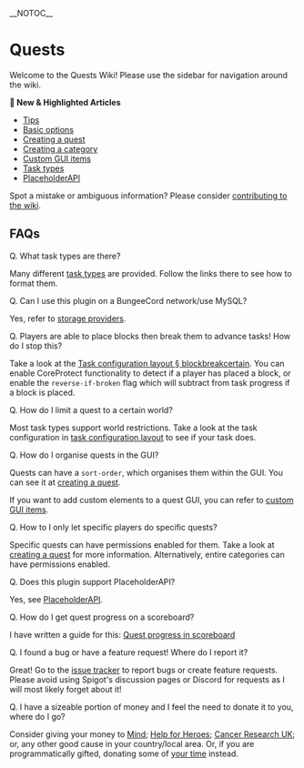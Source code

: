 \_\_NOTOC\_\_

# Quests

Welcome to the Quests Wiki! Please use the sidebar for navigation around
the wiki.

**🌟 New & Highlighted Articles**

- [Tips](Tips "wikilink")
- [Basic options](Basic_options "wikilink")
- [Creating a quest](Creating_a_quest "wikilink")
- [Creating a category](Creating_a_category "wikilink")
- [Custom GUI items](Custom_GUI_items "wikilink")
- [Task types](Task_types "wikilink")
- [PlaceholderAPI](PlaceholderAPI "wikilink")

Spot a mistake or ambiguous information? Please consider [contributing
to the wiki](contributing_to_the_wiki "wikilink").

## FAQs

Q. What task types are there?  

<!-- -->

  
Many different [task types](task_types "wikilink") are provided. Follow
the links there to see how to format them.

<!-- -->

Q. Can I use this plugin on a BungeeCord network/use MySQL?  

<!-- -->

  
Yes, refer to [storage providers](storage_providers "wikilink").

<!-- -->

Q. Players are able to place blocks then break them to advance tasks! How do I stop this?  

<!-- -->

  
Take a look at the [Task configuration layout §
blockbreakcertain](Task_configuration_layout#blockbreakcertain "wikilink").
You can enable CoreProtect functionality to detect if a player has
placed a block, or enable the `reverse-if-broken` flag which will
subtract from task progress if a block is placed.

<!-- -->

Q. How do I limit a quest to a certain world?  

<!-- -->

  
Most task types support world restrictions. Take a look at the task
configuration in [task configuration
layout](task_configuration_layout "wikilink") to see if your task does.

<!-- -->

Q. How do I organise quests in the GUI?  

<!-- -->

  
Quests can have a `sort-order`, which organises them within the GUI. You
can see it at [creating a quest](creating_a_quest "wikilink").

<!-- -->

  
If you want to add custom elements to a quest GUI, you can refer to
[custom GUI items](custom_GUI_items "wikilink").

<!-- -->

Q. How to I only let specific players do specific quests?  

<!-- -->

  
Specific quests can have permissions enabled for them. Take a look at
[creating a quest](creating_a_quest "wikilink") for more information.
Alternatively, entire categories can have permissions enabled.

<!-- -->

Q. Does this plugin support PlaceholderAPI?  

<!-- -->

  
Yes, see [PlaceholderAPI](PlaceholderAPI "wikilink").

<!-- -->

Q. How do I get quest progress on a scoreboard?  

<!-- -->

  
I have written a guide for this: [Quest progress in
scoreboard](Quest_progress_in_scoreboard "wikilink")

<!-- -->

Q. I found a bug or have a feature request! Where do I report it?  

<!-- -->

  
Great! Go to the [issue
tracker](https://github.com/LMBishop/Quests/issues) to report bugs or
create feature requests. Please avoid using Spigot's discussion pages or
Discord for requests as I will most likely forget about it!

<!-- -->

Q. I have a sizeable portion of money and I feel the need to donate it to you, where do I go?  

<!-- -->

  
Consider giving your money to [Mind](https://www.mind.org.uk/donate);
[Help for Heroes](https://www.helpforheroes.org.uk/donate-online/);
[Cancer Research UK](https://www.cancerresearchuk.org/); or, any other
good cause in your country/local area. Or, if you are programmatically
gifted, donating some of [your
time](https://github.com/LMBishop/Quests/pulls) instead.
